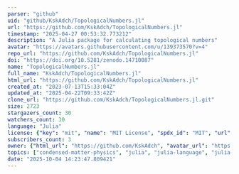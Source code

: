 ```yaml
---
parser: "github"
uid: "github/KskAdch/TopologicalNumbers.jl"
url: "https://github.com/KskAdch/TopologicalNumbers.jl"
timestamp: "2025-04-27 00:53:32.773212"
description: "A Julia package for calculating topological numbers"
avatar: "https://avatars.githubusercontent.com/u/139373570?v=4"
repo_url: "https://github.com/KskAdch/TopologicalNumbers.jl"
doi: "https://doi.org/10.5281/zenodo.14710087"
name: "TopologicalNumbers.jl"
full_name: "KskAdch/TopologicalNumbers.jl"
html_url: "https://github.com/KskAdch/TopologicalNumbers.jl"
created_at: "2023-07-13T15:33:04Z"
updated_at: "2025-04-22T09:33:42Z"
clone_url: "https://github.com/KskAdch/TopologicalNumbers.jl.git"
size: 2723
stargazers_count: 30
watchers_count: 30
language: "Julia"
license: {"key": "mit", "name": "MIT License", "spdx_id": "MIT", "url": "https://api.github.com/licenses/mit", "node_id": "MDc6TGljZW5zZTEz"}
subscribers_count: 3
owner: {"html_url": "https://github.com/KskAdch", "avatar_url": "https://avatars.githubusercontent.com/u/139373570?v=4", "login": "KskAdch", "type": "User"}
topics: ["condensed-matter-physics", "julia", "julia-language", "julia-package", "julialang", "chernnumbers", "z2numbers"]
date: "2025-10-04 14:23:47.809421"
---
```

